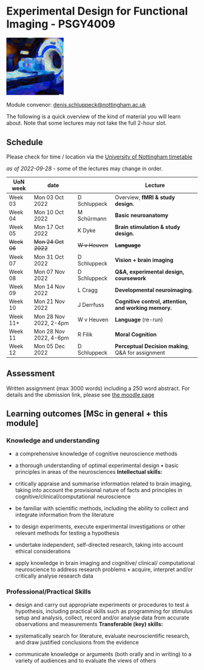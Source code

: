 
# Experimental Design for Functional Imaging - PSGY4009

<img src="imgs/edffi-logo-big.png" width="30%">

Module convenor: <a href="mailto:denis.schluppeck@nottingham.ac.uk?subject=EDFFI-handbook">denis.schluppeck@nottingham.ac.uk</a>

The following is a quick overview of the kind of material you will learn about. Note that some lectures may not take the full 2-hour slot.

## Schedule

Please check for time / location via the [University of Nottingham timetable](https://timetabling.nottingham.ac.uk/2223/)

*as of 2022-09-28* - some of the lectures may change in order.

| UoN week | date            |              | Lecture                                               |
| -------- | --------------- | ------------ | ----------------------------------------------------- |
| Week 03  | Mon 03 Oct 2022 | D Schluppeck | Overview, **fMRI & study design.**                    |
| Week 04  | Mon 10 Oct 2022 | M Schürmann  | **Basic neuroanatomy**                                |
| Week 05  | Mon 17 Oct 2022 | K Dyke       | **Brain stimulation & study design.**                 |
| ~~Week 06~~  | ~~Mon 24 Oct 2022~~ | ~~W v Heuven~~   | ~~**Language**~~                                          |
| Week 07  | Mon 31 Oct 2022 | D Schluppeck | **Vision + brain imaging**                            |
| Week 08  | Mon 07 Nov 2022 | D Schluppeck | **Q&A, experimental design, coursework**              |
| Week 09  | Mon 14 Nov 2022 | L Cragg      | **Developmental neuroimaging.**                       | 
| Week 10  | Mon 21 Nov 2022 | J Derrfuss   | **Cognitive control, attention, and working memory.** |
| Week 11+  | Mon 28 Nov 2022, 2-4pm | W v Heuven   | **Language** (re-run)                                          |
| Week 11  | Mon 28 Nov 2022, 4-6pm | R Filik      | **Moral Cognition**                                   |
| Week 12  | Mon 05 Dec 2022 | D Schluppeck | **Perceptual Decision making**, Q&A for assignment             |



## Assessment

Written assignment (max 3000 words) including a 250 word abstract. For details and the ubmission link, please see [the moodle page](https://moodle.nottingham.ac.uk/course/view.php?id=128949)

## Learning outcomes [MSc in general + this module] 

### Knowledge and understanding

- a comprehensive knowledge of cognitive neuroscience methods

- a thorough understanding of optimal experimental design • basic
    principles in areas of the neurosciences **Intellectual skills:**

- critically appraise and summarise information related to brain
    imaging, taking into account the provisional nature of facts and
    principles in cognitive/clinical/computational neuroscience

- be familiar with scientific methods, including the ability to
    collect and integrate information from the literature

- to design experiments, execute experimental investigations or other
    relevant methods for testing a hypothesis

- undertake independent, self-directed research, taking into account
    ethical considerations

- apply knowledge in brain imaging and cognitive/ clinical/
    computational neuroscience to address research problems • acquire,
    interpret and/or critically analyse research data

### Professional/Practical Skills

- design and carry out appropriate experiments or procedures to test a
    hypothesis, including practical skills such as programming for
    stimulus setup and analysis, collect, record and/or analyse data
    from accurate observations and measurements **Transferable (key)
    skills:**

- systematically search for literature, evaluate neuroscientific
    research, and draw justified conclusions from the evidence

- communicate knowledge or arguments (both orally and in writing) to a
    variety of audiences and to evaluate the views of others
